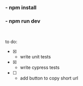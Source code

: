 ### - npm install

### - npm run dev


<br>

to do:

- [x] - write unit tests
- [x] - write cypress tests
- [ ] - add button to copy short url
